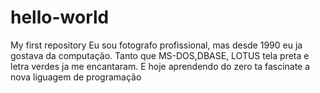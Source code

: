# hello-world
My first repository
Eu sou fotografo profissional, mas desde 1990 eu ja gostava da computação. 
Tanto que MS-DOS,DBASE, LOTUS tela preta e letra verdes ja me encantaram.
E hoje aprendendo do zero ta fascinate a nova liguagem de programação
